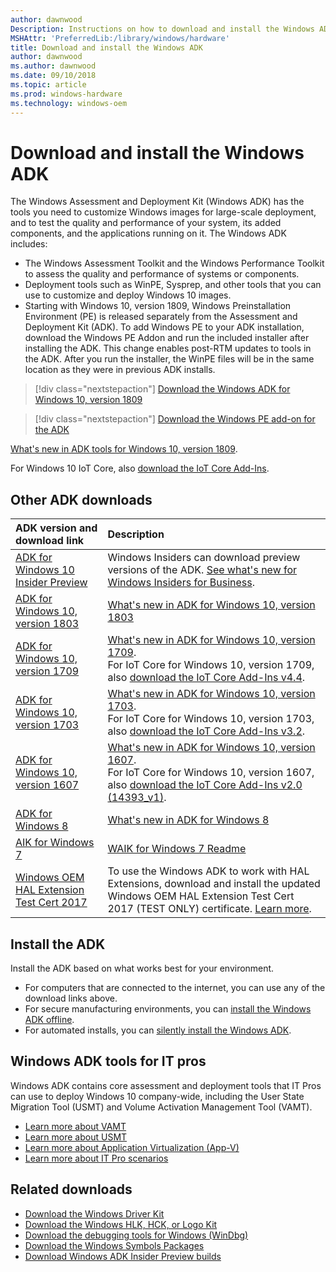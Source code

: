 ```yaml
---
author: dawnwood
Description: Instructions on how to download and install the Windows ADK
MSHAttr: 'PreferredLib:/library/windows/hardware'
title: Download and install the Windows ADK
author: dawnwood
ms.author: dawnwood
ms.date: 09/10/2018
ms.topic: article
ms.prod: windows-hardware
ms.technology: windows-oem
---
```

# Download and install the Windows ADK

The Windows Assessment and Deployment Kit (Windows ADK) has the tools you need to customize Windows images for large-scale deployment, and to test the quality and performance of your system, its added components, and the applications running on it. The Windows ADK includes:

* The Windows Assessment Toolkit and the Windows Performance Toolkit to assess the quality and performance of systems or components.
* Deployment tools such as WinPE, Sysprep, and other tools that you can use to customize and deploy Windows 10 images.
* Starting with Windows 10, version 1809, Windows Preinstallation Environment (PE) is released separately from the Assessment and Deployment Kit (ADK). To add Windows PE to your ADK installation, download the Windows PE Addon and run the included installer after installing the ADK. This change enables post-RTM updates to tools in the ADK. After you run the installer, the WinPE files will be in the same location as they were in previous ADK installs.

> [!div class="nextstepaction"]
> [Download the Windows ADK for Windows 10, version 1809](https://go.microsoft.com/fwlink/?linkid=2026036)

> [!div class="nextstepaction"]
> [Download the Windows PE add-on for the ADK](https://go.microsoft.com/fwlink/?linkid=2022233)

[What's new in ADK tools for Windows 10, version 1809](what-s-new-in-kits-and-tools.md).

For Windows 10 IoT Core, also [download the IoT Core Add-Ins](https://github.com/ms-iot/iot-adk-addonkit/).

## Other ADK downloads

| ADK version and download link             | Description                                           |
|:------------------------------------------|:------------------------------------------------------|
| [ADK for Windows 10 Insider Preview](https://www.microsoft.com/software-download/windowsinsiderpreviewADK)   | Windows Insiders can download preview versions of the ADK. [See what's new for Windows Insiders for Business](https://docs.microsoft.com/en-us/windows-insider/at-work-pro/wip-4-biz-whats-new).    | [What's new in ADK for Windows 10, version 1803](what-s-new-in-kits-and-tools.md#whats-new-in-the-windows-adk-for-windows-10-version-1803)
| [ADK for Windows 10, version 1803](https://go.microsoft.com/fwlink/?linkid=873065) | [What's new in ADK for Windows 10, version 1803](what-s-new-in-kits-and-tools.md#whats-new-in-the-windows-adk-for-windows-10-version-1803)
| [ADK for Windows 10, version 1709](https://go.microsoft.com/fwlink/p/?linkid=859206)  |  [What's new in ADK for Windows 10, version 1709](what-s-new-in-kits-and-tools.md#whats-new-in-the-windows-adk-for-windows-10-version-1709). <br>For IoT Core for Windows 10, version 1709, also [download the IoT Core Add-Ins v4.4](https://github.com/ms-iot/iot-adk-addonkit/releases/tag/v4.4).|
| [ADK for Windows 10, version 1703](https://go.microsoft.com/fwlink/p/?LinkId=845542) | [What's new in ADK for Windows 10, version 1703](what-s-new-in-kits-and-tools.md#whats-new-in-the-windows-adk-for-windows-10-version-1703). <br>For IoT Core for Windows 10, version 1703, also [download the IoT Core Add-Ins v3.2](https://github.com/ms-iot/iot-adk-addonkit/releases/tag/v3.2).|
| [ADK for Windows 10, version 1607](https://go.microsoft.com/fwlink/p/?LinkId=526740) | [What's new in ADK for Windows 10, version 1607](what-s-new-in-kits-and-tools.md#whats-new-in-the-windows-adk-for-windows-10-version-1607).  <br>For IoT Core for Windows 10, version 1607, also [download the IoT Core Add-Ins v2.0 (14393_v1)](https://github.com/ms-iot/iot-adk-addonkit/releases/tag/v2.0).|
| [ADK for Windows 8](https://www.microsoft.com/download/details.aspx?id=30652)| [What's new in ADK for Windows 8](https://docs.microsoft.com/previous-versions/windows/it-pro/windows-8.1-and-8/dn247001(v=win.10)) |
| [AIK for Windows 7](https://www.microsoft.com/download/details.aspx?id=5753)| [WAIK for Windows 7 Readme](https://docs.microsoft.com/previous-versions/windows/it-pro/windows-7/dd349350(v=ws.10))|
| [Windows OEM HAL Extension Test Cert 2017](https://go.microsoft.com/fwlink/?linkid=872294) | To use the Windows ADK to work with HAL Extensions, download and install the updated Windows OEM HAL Extension Test Cert 2017 (TEST ONLY) certificate. [Learn more](https://support.microsoft.com/help/4131991). |

## Install the ADK

Install the ADK based on what works best for your environment.

* For computers that are connected to the internet, you can use any of the download links above.
* For secure manufacturing environments, you can [install the Windows ADK offline](adk-offline-install.md).
* For automated installs, you can [silently install the Windows ADK](adk-offline-install.md#install-the-windows-adk-on-an-offline-computer-using-the-command-line).

## Windows ADK tools for IT pros

Windows ADK contains core assessment and deployment tools that IT Pros can use to deploy Windows 10 company-wide, including the User State Migration Tool (USMT) and Volume Activation Management Tool (VAMT).

* [Learn more about VAMT](https://docs.microsoft.com/windows/deployment/volume-activation/volume-activation-management-tool)
* [Learn more about USMT](https://docs.microsoft.com/windows/deployment/usmt/usmt-technical-reference)
* [Learn more about Application Virtualization (App-V)](https://docs.microsoft.com/windows/application-management/app-v/appv-for-windows)
* [Learn more about IT Pro scenarios](https://docs.microsoft.com/windows/deployment/windows-adk-scenarios-for-it-pros)

## Related downloads

* [Download the Windows Driver Kit](https://developer.microsoft.com/windows/hardware/windows-driver-kit)
* [Download the Windows HLK, HCK, or Logo Kit](https://developer.microsoft.com/windows/hardware/windows-hardware-lab-kit)
* [Download the debugging tools for Windows (WinDbg)](https://developer.microsoft.com/windows/hardware/download-windbg)
* [Download the Windows Symbols Packages](https://developer.microsoft.com/windows/hardware/download-symbols)
* [Download Windows ADK Insider Preview builds](https://www.microsoft.com/en-us/software-download/windowsinsiderpreviewADK)
